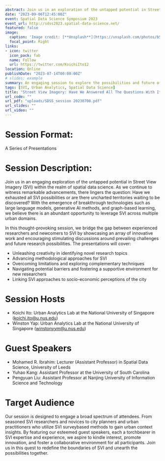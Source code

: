 ```yaml
---
abstract: Join us in an exploration of the untapped potential in Street View Imagery (SVI) within the realm of spatial data science.
date: "2023-09-06T12:45:00Z"
event: Spatial Data Science Symposium 2023
event_url: http://sdss2023.spatial-data-science.net/
featured: false
image:
  caption: 'Image credit: [**Unsplash**](https://unsplash.com/photos/bSM_jWP5gwc)'
  focal_point: Right
links:
- icon: twitter
  icon_pack: fab
  name: Follow
  url: https://twitter.com/KoichiIto12
location: Online
publishDate: "2023-07-14T00:00:00Z"
# slides: example
summary: An engaging session to explore the possibilities and future of Street View Imagery in spatial data science.
tags: [SVI, Urban Analytics, Spatial Data Science]
title: "Street View Imagery: Have We Answered All The Questions With It? What’s Left to Do?"
url_code: ""
url_pdf: "uploads/SDSS_session 20230708.pdf"
url_slides: ""
url_video: ""
---
```


# Session Format:
A Series of Presentations

# Session Description:
Join us in an engaging exploration of the untapped potential in Street View Imagery (SVI)
within the realm of spatial data science. As we continue to witness remarkable
advancements, there lingers the question: Have we exhausted all SVI possibilities or are
there uncharted territories waiting to be discovered? With the emergence of breakthrough
technologies such as large language models, generative AI methods, and graph-based
learning, we believe there is an abundant opportunity to leverage SVI across multiple
urban domains.

In this thought-provoking session, we bridge the gap between experienced researchers
and newcomers to SVI by showcasing an array of innovative work and encouraging
stimulating discussions around prevailing challenges and future research possibilities.
The presentations will cover:

- Unleashing creativity in identifying novel research topics
- Advancing methodological approaches for SVI
- Overcoming limitations and exploring complementary techniques
- Navigating potential barriers and fostering a supportive environment for new researchers
- Linking SVI approaches to socio-economic perceptions of the city

# Session Hosts
- Koichi Ito: Urban Analytics Lab at the National University of Singapore
(koichi.ito@u.nus.edu)
- Winston Yap: Urban Analytics Lab at the National University of Singapore
(winstonyym@u.nus.edu)

# Guest Speakers
- Mohamed R. Ibrahim: Lecturer (Assistant Professor) in Spatial Data
Science, University of Leeds
- Yuhao Kang: Assistant Professor at the University of South Carolina
- Pengyuan Liu: Assistant Professor at Nanjing University of Information Science and
Technology

# Target Audience
Our session is designed to engage a broad spectrum of attendees. From seasoned SVI
researchers and novices to city planners and urban practitioners who utilize SVI surveybased methods to gain urban context insights. By featuring our esteemed guest
speakers, each a torchbearer in SVI expertise and experience, we aspire to kindle
interest, promote innovation, and foster a collaborative environment for all participants.
Join us in this quest to redefine the boundaries of SVI and unearth the possibilities
together.

